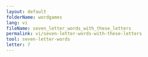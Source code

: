 ```yaml
---
layout: default
folderName: wordgames
lang: vi
fileName: seven_letter_words_with_these_letters
permalink: vi/seven-letter-words-with-these-letters
tool: seven-letter-words
letter: 7
---
```

